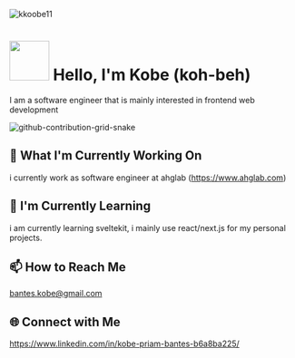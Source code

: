 <p align="left"> <img src="https://komarev.com/ghpvc/?username=kkoobe11&label=Profile%20views&color=0e75b6&style=flat" alt="kkoobe11" /> </p>

# <img src="https://media.giphy.com/media/gM5qFksULw54NMWyry/giphy.gif" width="70px"/> Hello, I'm Kobe (koh-beh)
I am a software engineer that is mainly interested in frontend web development

![github-contribution-grid-snake](https://raw.githubusercontent.com/kkoobe11/kkoobe11/master/img/snake.svg)

## 🔭 What I'm Currently Working On
i currently work as software engineer at ahglab (https://www.ahglab.com)

## 🌱 I'm Currently Learning
i am currently learning sveltekit, i mainly use react/next.js for my personal projects.

## 📫 How to Reach Me
bantes.kobe@gmail.com

## 🌐 Connect with Me
https://www.linkedin.com/in/kobe-priam-bantes-b6a8ba225/
